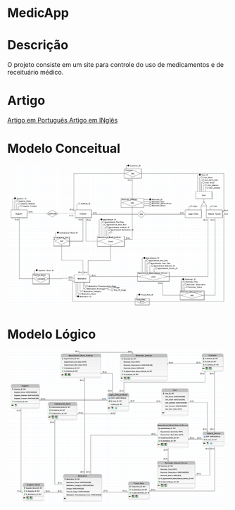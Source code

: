 # MedicApp

# Descrição
<p>
  O projeto consiste em um site para controle do uso de medicamentos e de receituário médico.
</p>

# Artigo

<a rel="stylesheet" href="./Artigo/Medicapp_Artigo_Pt.pdf" target="_blank"> Artigo em Português </a>
<a rel="stylesheet" href="./Artigo/Medicapp_Artigo_En.pdf" target="_blank"> Artigo em INglês </a>

<h1>Modelo Conceitual</h1>
<img src="./Modelos/img/modelo_Conceitual_img.png"><img>

<h1>Modelo Lógico</h1>
<img src="./Modelos/img/modelo_Logico_img.png"><img>

